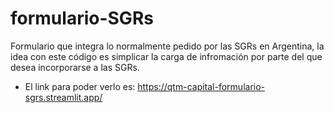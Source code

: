 # formulario-SGRs
Formulario que integra lo normalmente pedido por las SGRs en Argentina, la idea con este código es simplicar la carga de infromación por parte del que desea incorporarse a las SGRs. 
- El link para poder verlo es: https://qtm-capital-formulario-sgrs.streamlit.app/

